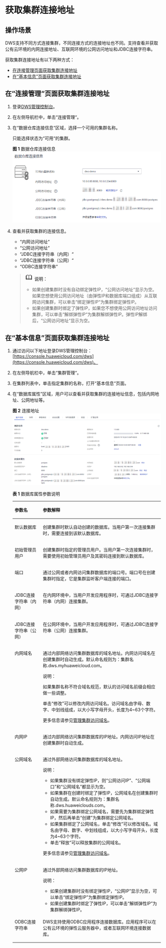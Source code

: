 # 获取集群连接地址<a name="dws_01_0033"></a>

## 操作场景<a name="section26616723151647"></a>

DWS支持不同方式连接集群，不同连接方式的连接地址也不同。支持查看并获取公有云环境的内网连接地址、互联网环境的公网访问地址和JDBC连接字符串。

获取集群连接地址有以下两种方式：

-   [在连接管理页面获取集群连接地址](#section5539467151713)
-   [在“基本信息”页面获取集群连接地址](#section149501253104810)

## 在“连接管理“页面获取集群连接地址<a name="section5539467151713"></a>

1.  登录[DWS管理控制台](https://console.huaweicloud.com/dws)。
2.  在左侧导航栏中，单击“连接管理“。
3.  在“数据仓库连接信息“区域，选择一个可用的集群名称。

    只能选择状态为“可用“的集群。

    **图 1**  数据仓库连接信息<a name="fig89011252519"></a>  
    ![](figures/数据仓库连接信息.png "数据仓库连接信息")

4.  查看并获取集群的连接信息。

    -   “内网访问地址“
    -   “公网访问地址“
    -   “JDBC连接字符串（内网）“
    -   “JDBC连接字符串（公网）“
    -   “ODBC连接字符串“

    >![](public_sys-resources/icon-note.gif) **说明：** 
    >-   如果创建集群时没有自动绑定弹性IP，“公网访问地址“显示为空。如果您想使用公网访问地址（由弹性IP和数据库端口组成）从互联网访问集群，可以单击“绑定弹性IP“为集群绑定弹性IP。
    >-   如果创建集群时绑定了弹性IP，如果您不想使用公网访问地址访问集群，可以单击“解绑弹性IP“为集群解绑弹性IP。弹性IP解绑后，“公网访问地址“显示为空。


## 在“基本信息”页面获取集群连接地址<a name="section149501253104810"></a>

1.  通过访问以下地址登录DWS管理控制台：[https://console.huaweicloud.com/dws](https://console.huaweicloud.com/dws)。
2.  在左侧导航栏中，单击“集群管理“。
3.  在集群列表中，单击指定集群的名称，打开“基本信息“页面。
4.  在“数据库属性”区域，用户可以查看并获取集群的连接地址信息，包括内网地址、公网地址等。

    **图 2**  连接地址<a name="fig1745102217216"></a>  
    ![](figures/连接地址.png "连接地址")

    **表 1**  数据库属性参数说明

    <a name="table878289143910"></a>
    <table><thead align="left"><tr id="row107835915393"><th class="cellrowborder" valign="top" width="19%" id="mcps1.2.3.1.1"><p id="p77831797399"><a name="p77831797399"></a><a name="p77831797399"></a>参数名</p>
    </th>
    <th class="cellrowborder" valign="top" width="81%" id="mcps1.2.3.1.2"><p id="p137830993917"><a name="p137830993917"></a><a name="p137830993917"></a>参数解释</p>
    </th>
    </tr>
    </thead>
    <tbody><tr id="row11404121572"><td class="cellrowborder" valign="top" width="19%" headers="mcps1.2.3.1.1 "><p id="p830515405276"><a name="p830515405276"></a><a name="p830515405276"></a>默认数据库</p>
    </td>
    <td class="cellrowborder" valign="top" width="81%" headers="mcps1.2.3.1.2 "><p id="p10308184022711"><a name="p10308184022711"></a><a name="p10308184022711"></a>创建集群时默认自动创建的数据库。当用户第一次连接集群时，需要连接到该默认数据库。</p>
    </td>
    </tr>
    <tr id="row1913311541965"><td class="cellrowborder" valign="top" width="19%" headers="mcps1.2.3.1.1 "><p id="p1955610197325"><a name="p1955610197325"></a><a name="p1955610197325"></a>初始管理员用户</p>
    </td>
    <td class="cellrowborder" valign="top" width="81%" headers="mcps1.2.3.1.2 "><p id="p1355601903215"><a name="p1355601903215"></a><a name="p1355601903215"></a>创建集群时指定的管理员用户。当用户第一次连接集群时，需要使用初始管理员用户及其密码连接到默认数据库。</p>
    </td>
    </tr>
    <tr id="row1083211501964"><td class="cellrowborder" valign="top" width="19%" headers="mcps1.2.3.1.1 "><p id="p193208401279"><a name="p193208401279"></a><a name="p193208401279"></a>端口</p>
    </td>
    <td class="cellrowborder" valign="top" width="81%" headers="mcps1.2.3.1.2 "><p id="p203223409278"><a name="p203223409278"></a><a name="p203223409278"></a>通过公网或者内网访问集群数据库的端口号。端口号在创建集群时指定，它是集群监听客户端连接的端口。</p>
    </td>
    </tr>
    <tr id="row129517471462"><td class="cellrowborder" valign="top" width="19%" headers="mcps1.2.3.1.1 "><p id="p1945102733413"><a name="p1945102733413"></a><a name="p1945102733413"></a>JDBC连接字符串（内网）</p>
    </td>
    <td class="cellrowborder" valign="top" width="81%" headers="mcps1.2.3.1.2 "><p id="p17451127133410"><a name="p17451127133410"></a><a name="p17451127133410"></a>在内网环境中，当用户开发应用程序时，可通过JDBC连接字符串（内网）连接集群。</p>
    </td>
    </tr>
    <tr id="row58581742162"><td class="cellrowborder" valign="top" width="19%" headers="mcps1.2.3.1.1 "><p id="p5340194014273"><a name="p5340194014273"></a><a name="p5340194014273"></a>JDBC连接字符串（公网）</p>
    </td>
    <td class="cellrowborder" valign="top" width="81%" headers="mcps1.2.3.1.2 "><p id="p21271330356"><a name="p21271330356"></a><a name="p21271330356"></a>在公网环境中，当用户开发应用程序时，可通过JDBC连接字符串（公网）连接集群。</p>
    </td>
    </tr>
    <tr id="row1278775864518"><td class="cellrowborder" valign="top" width="19%" headers="mcps1.2.3.1.1 "><p id="p17422209466"><a name="p17422209466"></a><a name="p17422209466"></a>内网域名</p>
    </td>
    <td class="cellrowborder" valign="top" width="81%" headers="mcps1.2.3.1.2 "><p id="p124255014619"><a name="p124255014619"></a><a name="p124255014619"></a>通过内部网络访问集群数据库的域名地址。内网访问域名在创建集群时自动生成。默认命名规则为：集群名称.dws.myhuaweicloud.com。</p>
    <div class="note" id="note144260547564"><a name="note144260547564"></a><a name="note144260547564"></a><span class="notetitle"> 说明： </span><div class="notebody"><p id="p244575418567"><a name="p244575418567"></a><a name="p244575418567"></a>如果集群名称不符合域名规范，默认的访问域名前缀会相应做一些调整。</p>
    </div></div>
    <p id="p342513044618"><a name="p342513044618"></a><a name="p342513044618"></a>单击<span class="uicontrol" id="uicontrol642610013469"><a name="uicontrol642610013469"></a><a name="uicontrol642610013469"></a>“修改”</span>可以修改内网访问域名。访问域名由字母、数字、中划线组成，以大小写字母开头，长度为4~63个字符。</p>
    <p id="p1389192415716"><a name="p1389192415716"></a><a name="p1389192415716"></a>更多信息请参见<a href="管理集群访问域名.md">管理集群访问域名</a>。</p>
    </td>
    </tr>
    <tr id="row197835916390"><td class="cellrowborder" valign="top" width="19%" headers="mcps1.2.3.1.1 "><p id="p177837983914"><a name="p177837983914"></a><a name="p177837983914"></a>内网IP</p>
    </td>
    <td class="cellrowborder" valign="top" width="81%" headers="mcps1.2.3.1.2 "><p id="p137832943917"><a name="p137832943917"></a><a name="p137832943917"></a>通过内部网络访问集群数据库的IP地址。内网访问IP地址在创建集群时自动生成。</p>
    </td>
    </tr>
    <tr id="row16870618204610"><td class="cellrowborder" valign="top" width="19%" headers="mcps1.2.3.1.1 "><p id="p677962610462"><a name="p677962610462"></a><a name="p677962610462"></a>公网域名</p>
    </td>
    <td class="cellrowborder" valign="top" width="81%" headers="mcps1.2.3.1.2 "><p id="p107841026134612"><a name="p107841026134612"></a><a name="p107841026134612"></a>通过外部网络访问集群数据库的域名地址。</p>
    <div class="note" id="note8787132634615"><a name="note8787132634615"></a><a name="note8787132634615"></a><span class="notetitle"> 说明： </span><div class="notebody"><a name="ul4787192618461"></a><a name="ul4787192618461"></a><ul id="ul4787192618461"><li>如果集群没有绑定弹性IP，则<span class="parmname" id="parmname11789132614461"><a name="parmname11789132614461"></a><a name="parmname11789132614461"></a>“公网访问IP”</span>、<span class="parmname" id="parmname117901265461"><a name="parmname117901265461"></a><a name="parmname117901265461"></a>“公网端口”</span>和<span class="parmname" id="parmname10790122610463"><a name="parmname10790122610463"></a><a name="parmname10790122610463"></a>“公网域名”</span>都显示为空。</li><li>如果集群在创建时绑定了弹性IP，公网域名在创建集群时自动生成。默认命名规则为：集群名称.dws.huaweiclouds.com。</li><li>如果需要为集群绑定公网域名，需要先为集群绑定弹性IP，然后再单击<span class="uicontrol" id="uicontrol1679219263465"><a name="uicontrol1679219263465"></a><a name="uicontrol1679219263465"></a>“创建”</span>为集群绑定公网域名。</li><li>如果集群绑定了公网域名，单击<span class="uicontrol" id="uicontrol11794112619466"><a name="uicontrol11794112619466"></a><a name="uicontrol11794112619466"></a>“修改”</span>可以修改域名。域名由字母、数字、中划线组成，以大小写字母开头，长度为4~63个字符。</li><li>单击<span class="uicontrol" id="uicontrol1798182611461"><a name="uicontrol1798182611461"></a><a name="uicontrol1798182611461"></a>“释放”</span>可以释放集群的公网域名。</li></ul>
    </div></div>
    <p id="p1017894116564"><a name="p1017894116564"></a><a name="p1017894116564"></a>更多信息请参见<a href="管理集群访问域名.md">管理集群访问域名</a>。</p>
    </td>
    </tr>
    <tr id="row16299125111411"><td class="cellrowborder" valign="top" width="19%" headers="mcps1.2.3.1.1 "><p id="p15299135164118"><a name="p15299135164118"></a><a name="p15299135164118"></a>公网IP</p>
    </td>
    <td class="cellrowborder" valign="top" width="81%" headers="mcps1.2.3.1.2 "><p id="p8299951174119"><a name="p8299951174119"></a><a name="p8299951174119"></a>通过外部网络访问集群数据库的IP地址。</p>
    <div class="note" id="note68025695012"><a name="note68025695012"></a><a name="note68025695012"></a><span class="notetitle"> 说明： </span><div class="notebody"><a name="ul198032619509"></a><a name="ul198032619509"></a><ul id="ul198032619509"><li>如果创建集群时没有绑定弹性IP，<span class="parmname" id="parmname1580406195014"><a name="parmname1580406195014"></a><a name="parmname1580406195014"></a>“公网IP”</span>显示为空，可以单击<span class="parmname" id="parmname98051866504"><a name="parmname98051866504"></a><a name="parmname98051866504"></a>“绑定弹性IP”</span>为集群绑定弹性IP。</li><li>如果创建集群时绑定了弹性IP，可以单击<span class="parmname" id="parmname13806863502"><a name="parmname13806863502"></a><a name="parmname13806863502"></a>“解绑弹性IP”</span>为集群解绑弹性IP。</li></ul>
    </div></div>
    </td>
    </tr>
    <tr id="row1816181020814"><td class="cellrowborder" valign="top" width="19%" headers="mcps1.2.3.1.1 "><p id="p13171110988"><a name="p13171110988"></a><a name="p13171110988"></a>ODBC连接字符串</p>
    </td>
    <td class="cellrowborder" valign="top" width="81%" headers="mcps1.2.3.1.2 "><p id="p18199101889"><a name="p18199101889"></a><a name="p18199101889"></a>DWS支持使用ODBC应用程序连接数据库。应用程序可以在公有云环境的弹性云服务器中，或者互联网环境连接数据库。</p>
    </td>
    </tr>
    </tbody>
    </table>


